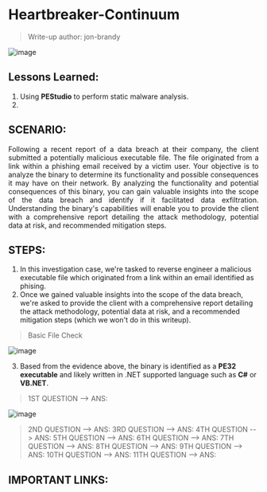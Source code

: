 # Heartbreaker-Continuum
> Write-up author: jon-brandy

![image](https://github.com/user-attachments/assets/7fe97ce5-0ab7-43a6-97ef-2e981e1c373a)

## Lessons Learned:
1. Using **PEStudio** to perform static malware analysis.
2. 

## SCENARIO:

<p align="justify">Following a recent report of a data breach at their company, the client submitted a potentially malicious executable file. The file originated from a link within a phishing email received by a victim user. Your objective is to analyze the binary to determine its functionality and possible consequences it may have on their network. By analyzing the functionality and potential consequences of this binary, you can gain valuable insights into the scope of the data breach and identify if it facilitated data exfiltration. Understanding the binary's capabilities will enable you to provide the client with a comprehensive report detailing the attack methodology, potential data at risk, and recommended mitigation steps.</p>

## STEPS:
1. In this investigation case, we're tasked to reverse engineer a malicious executable file which originated from a link within an email identified as phising.
2. Once we gained valuable insights into the scope of the data breach, we're asked to provide the client with a comprehensive report detailing the attack methodology, potential data at risk, and a recommended mitigation steps (which we won't do in this writeup).

> Basic File Check

![image](https://github.com/user-attachments/assets/43ef02c5-91c7-44fe-ba46-cca1cba66ac9)

3. Based from the evidence above, the binary is identified as a **PE32 executable** and likely written in .NET supported language such as **C#** or **VB.NET**.

> 1ST QUESTION --> ANS:

![image](https://github.com/user-attachments/assets/6bc570a4-4c53-4107-982d-0fa71a470c84)


> 2ND QUESTION --> ANS:
> 3RD QUESTION --> ANS:
> 4TH QUESTION --> ANS:
> 5TH QUESTION --> ANS:
> 6TH QUESTION --> ANS:
> 7TH QUESTION --> ANS:
> 8TH QUESTION --> ANS:
> 9TH QUESTION --> ANS:
> 10TH QUESTION --> ANS:
> 11TH QUESTION --> ANS:

## IMPORTANT LINKS:

```

```
